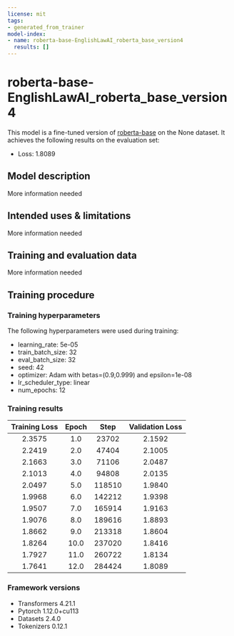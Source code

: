 ```yaml
---
license: mit
tags:
- generated_from_trainer
model-index:
- name: roberta-base-EnglishLawAI_roberta_base_version4
  results: []
---
```


<!-- This model card has been generated automatically according to the information the Trainer had access to. You
should probably proofread and complete it, then remove this comment. -->

# roberta-base-EnglishLawAI_roberta_base_version4

This model is a fine-tuned version of [roberta-base](https://huggingface.co/roberta-base) on the None dataset.
It achieves the following results on the evaluation set:
- Loss: 1.8089

## Model description

More information needed

## Intended uses & limitations

More information needed

## Training and evaluation data

More information needed

## Training procedure

### Training hyperparameters

The following hyperparameters were used during training:
- learning_rate: 5e-05
- train_batch_size: 32
- eval_batch_size: 32
- seed: 42
- optimizer: Adam with betas=(0.9,0.999) and epsilon=1e-08
- lr_scheduler_type: linear
- num_epochs: 12

### Training results

| Training Loss | Epoch | Step   | Validation Loss |
|:-------------:|:-----:|:------:|:---------------:|
| 2.3575        | 1.0   | 23702  | 2.1592          |
| 2.2419        | 2.0   | 47404  | 2.1005          |
| 2.1663        | 3.0   | 71106  | 2.0487          |
| 2.1013        | 4.0   | 94808  | 2.0135          |
| 2.0497        | 5.0   | 118510 | 1.9840          |
| 1.9968        | 6.0   | 142212 | 1.9398          |
| 1.9507        | 7.0   | 165914 | 1.9163          |
| 1.9076        | 8.0   | 189616 | 1.8893          |
| 1.8662        | 9.0   | 213318 | 1.8604          |
| 1.8264        | 10.0  | 237020 | 1.8416          |
| 1.7927        | 11.0  | 260722 | 1.8134          |
| 1.7641        | 12.0  | 284424 | 1.8089          |


### Framework versions

- Transformers 4.21.1
- Pytorch 1.12.0+cu113
- Datasets 2.4.0
- Tokenizers 0.12.1
